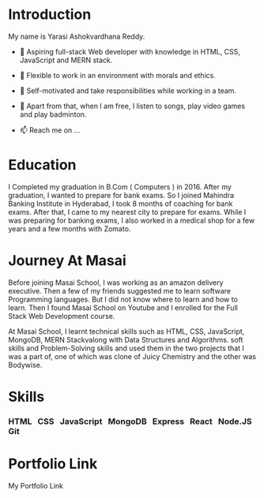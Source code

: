 # Introduction
My name is Yarasi Ashokvardhana Reddy. 

- 🌱 Aspiring full-stack Web developer with knowledge in
  HTML, CSS, JavaScript and MERN stack.

- 👀 Flexible to work
  in an environment with morals and ethics.

- 💞️ Self-motivated
  and take responsibilities while working in a team.

- 👀 Apart from that, when I am free, I listen to songs, play video    games and play badminton.

- 📫 Reach me on ...



# Education

I Completed my graduation in B.Com ( Computers ) in 2016. After my graduation, I wanted to prepare for bank exams. So I joined Mahindra Banking Institute in Hyderabad, I took 8 months of coaching for bank exams. After that, I came to my nearest city to prepare for exams. While I was preparing for banking exams, I also worked in a medical shop for a few years and a few months with Zomato.


# Journey At Masai


Before joining Masai School, I was working as an amazon delivery executive. Then a few of my friends suggested me to learn software Programming languages. But I did not know where to learn and how to learn. Then I found Masai School on Youtube and I enrolled for the Full Stack Web Development course.

At Masai School, I learnt technical skills such as HTML, CSS, JavaScript, MongoDB, MERN Stackvalong with Data Structures and Algorithms. soft skills and Problem-Solving skills and used them in the two projects that I was a part of, one of which was clone of Juicy Chemistry and the other was Bodywise.

# Skills

### HTML &nbsp; CSS &nbsp; JavaScript &nbsp; MongoDB &nbsp; Express &nbsp; React &nbsp; Node.JS &nbsp; Git &nbsp;

# Portfolio Link
My Portfolio Link 